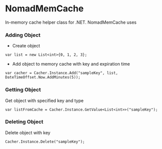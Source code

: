 # NomadMemCache
In-memory cache helper class for .NET. NomadMemCache uses 

### Adding Object

* Create object

`var list = new List<int>{0, 1, 2, 3};`

* Add object to memory cache with key and expiration time

`var cacher = Cacher.Instance.Add("sampleKey", list, DateTimeOffset.Now.AddMinutes(5));`

### Getting Object

Get object with specified key and type

`var listFromCache = Cacher.Instance.GetValue<List<int>>("sampleKey");`

### Deleting Object 

Delete object with key

`Cacher.Instance.Delete("sampleKey");`
